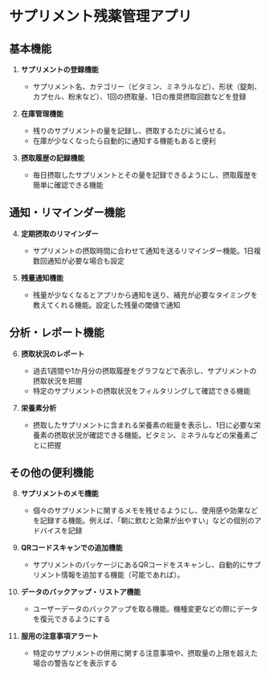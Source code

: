 # サプリメント残薬管理アプリ

## 基本機能
1. **サプリメントの登録機能**  
   - サプリメント名、カテゴリー（ビタミン、ミネラルなど）、形状（錠剤、カプセル、粉末など）、1回の摂取量、1日の推奨摂取回数などを登録

2. **在庫管理機能**  
   - 残りのサプリメントの量を記録し、摂取するたびに減らせる。
   - 在庫が少なくなったら自動的に通知する機能もあると便利

3. **摂取履歴の記録機能**  
   - 毎日摂取したサプリメントとその量を記録できるようにし、摂取履歴を簡単に確認できる機能

## 通知・リマインダー機能
4. **定期摂取のリマインダー**  
   - サプリメントの摂取時間に合わせて通知を送るリマインダー機能。1日複数回通知が必要な場合も設定

5. **残量通知機能**  
   - 残量が少なくなるとアプリから通知を送り、補充が必要なタイミングを教えてくれる機能。設定した残量の閾値で通知

## 分析・レポート機能
6. **摂取状況のレポート**  
   - 過去1週間や1か月分の摂取履歴をグラフなどで表示し、サプリメントの摂取状況を把握
   - 特定のサプリメントの摂取状況をフィルタリングして確認できる機能

7. **栄養素分析**  
   - 摂取したサプリメントに含まれる栄養素の総量を表示し、1日に必要な栄養素の摂取状況が確認できる機能。ビタミン、ミネラルなどの栄養素ごとに把握

## その他の便利機能
8. **サプリメントのメモ機能**  
   - 個々のサプリメントに関するメモを残せるようにし、使用感や効果などを記録する機能。例えば、「朝に飲むと効果が出やすい」などの個別のアドバイスを記録

9. **QRコードスキャンでの追加機能**  
   - サプリメントのパッケージにあるQRコードをスキャンし、自動的にサプリメント情報を追加する機能（可能であれば）。

10. **データのバックアップ・リストア機能**  
    - ユーザーデータのバックアップを取る機能。機種変更などの際にデータを復元できるようにする

11. **服用の注意事項アラート**  
    - 特定のサプリメントの併用に関する注意事項や、摂取量の上限を超えた場合の警告などを表示する
